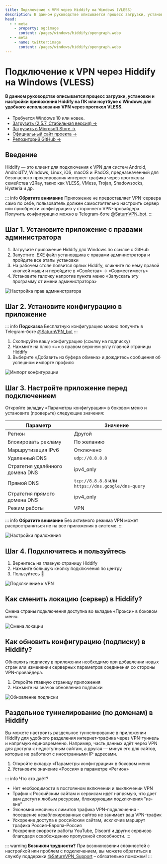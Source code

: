 ```yaml
---
title: Подключение к VPN через Hiddify на Windows (VLESS)
description: В данном руководстве описывается процесс загрузки, установки и настройки приложения Hiddify на ПК или ноутбуке с Windows для удобного использования VPN через протокол VLESS.
head:
  - - meta
    - property: og:image
      content: /pages/windows/hiddify/opengraph.webp
  - - meta
    - name: twitter:image
      content: /pages/windows/hiddify/opengraph.webp
---
```


# Подключение к VPN через Hiddify на Windows (VLESS)

#### В данном руководстве описывается процесс загрузки, установки и настройки приложения Hiddify на ПК или ноутбуке с Windows для удобного использования VPN через протокол VLESS.

- Требуется Windows 10 или новее.
- [Загрузить (2.5.7, Стабильная версия) →](https://github.com/hiddify/hiddify-app/releases/download/v2.5.7/Hiddify-Windows-Setup-x64.exe)
- [Загрузить в Microsoft Store →](https://apps.microsoft.com/detail/9pdfnl3qv2s5?hl=ru-RU&gl=RU)
- [Официальный сайт проекта →](https://Hiddify.com/)
- [Репозиторий GitHub →](https://github.com/hiddify/hiddify-app)


## Введение

Hiddify — это клиент для подключения к VPN для систем Android, AndroidTV, Windows, Linux, iOS, macOS и iPadOS, предназначенный для безопасного проксирования интернет‑трафика через протоколы семейства v2Ray, таких как VLESS, VMess, Trojan, Shadowsocks, Hysteria и др.

::: info **Обратите внимание** 
Приложение не предоставляет VPN-сервера само по себе, пользователь должен самостоятельно настроить сервер или приобрести конфигурацию у стороннего VPN-провайдера. Получить конфигурацию можно в Telegram-боте [@SaturnVPN_bot](https://t.me/SaturnVPN_bot?start=docs).
:::

## Шаг 1. Установите приложение с правами администратора

1. Загрузите приложение Hiddify для Windows по ссылке с GitHub
2. Запустите .EXE файл установщика с правами администратора и пройдите все этапы установки
3. На рабочем столе появится ярлык Hiddify, кликните по нему правой кнопкой мыши и перейдите в «Свойства» → «Совместимость»
4. Установите галочку напротив пункта меню «Запускать эту программу от имени администратора»

![Настройка прав администратора](/pages/windows/hiddify/1.webp)

## Шаг 2. Установите конфигурацию в приложение

::: info **Подсказка** 
Бесплатную конфигурацию можно получить в Telegram-боте [@SaturnVPN_bot](https://t.me/SaturnVPN_bot?start=docs)
:::

1. Скопируйте вашу конфигурацию (ссылку на подписку)
2. Нажмите на плюс «+» в правом верхнем углу главной страницы Hiddify
3. Выберите «Добавить из буфера обмена» и дождитесь сообщения об успешном импорте профиля

![Импорт конфигурации](/pages/windows/hiddify/2.webp)

## Шаг 3. Настройте приложение перед подключением

Откройте вкладку «Параметры конфигурации» в боковом меню и установите (проверьте) следующие значения:

| Параметр | Значение |
|----------|----------|
| Регион | Другой |
| Блокировать рекламу | По желанию |
| Маршрутизация IPv6 | Отключено |
| Удаленный DNS | `udp://8.8.8.8` |
| Стратегия удалённого домена DNS | ipv4_only |
| Прямой DNS | `tcp://8.8.8.8` или `https://dns.google/dns-query` |
| Стратегия прямого домена DNS | ipv4_only |
| Режим работы | VPN |

::: info **Обратите внимание** 
Без активного режима VPN может распространяться не на все приложения в системе.
:::

![Настройки приложения](/pages/windows/hiddify/3.webp)

## Шаг 4. Подключитесь и пользуйтесь

1. Вернитесь на главную страницу Hiddify
2. Нажмите большую кнопку подключения по центрy
3. Пользуйтесь 🙂

![Подключение к VPN](/pages/windows/hiddify/4.webp)

## Как сменить локацию (сервер) в Hiddify?
Смена страны подключения доступна во вкладке «Прокси» в боковом меню.

![Смена локации](/pages/windows/hiddify/6.webp)

## Как обновить конфигурацию (подписку) в Hiddify?
Обновлять подписку в приложении необходимо при добавлении новых стран или изменении серверных параметров соединения со стороны VPN-провайдера.
1. Откройте главную страницу приложения
2. Нажмите на значок обновления подписки

![Обновление подписки](/pages/windows/hiddify/5.webp)

## Раздельное туннелирование (по доменам) в Hiddify

Вы можете настроить раздельное туннелирование в приложении Hiddify для удобного разделения интернет-трафика через VPN-туннель и напрямую единовременно. Например, часть данных идёт через VPN для доступа к недоступным сайтам, а другая — минуя его для сайтов, которые не работают с иностранными IP-адресами.

1. Откройте вкладку «Параметры конфигурации» в боковом меню
2. Установите значение «Россия» в параметре «Регион»

::: info Что это даёт?
- Нет необходимости в постоянном включении и выключении VPN
- Трафик к Российским сайтам и сервисам идёт напрямую, что дает вам доступ к любым ресурсам, блокирующим подключения "из-вне"
- Экономия месячных лимитов трафика VPN-подключения - посещение незаблокированных сайтов не занимает ваш VPN-трафик
- Ускорение доступа к российским сайтам, исключив маршрут трафика Россия–Европа–Россия
- Ускорение скорости работы YouTube, Discord и других сервисов благодаря освобождению пропускной способности.
:::

::: warning **Возникли трудности?** 
При возникновении сложностей с настройкой или проблем с подключением, вы можете обратиться в службу поддержки [@SaturnVPN_Support](https://t.me/SaturnVPN_Support) – обязательно поможем!
:::
